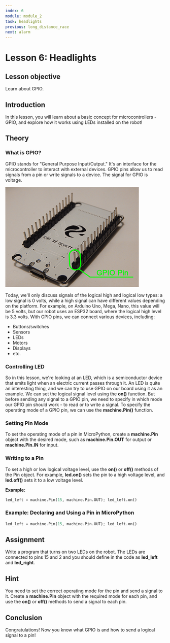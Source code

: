 ```yaml
---
index: 6
module: module_2
task: headlights
previous: long_distance_race
next: alarm
---
```


# Lesson 6: Headlights

## Lesson objective

Learn about GPIO.

## Introduction

In this lesson, you will learn about a basic concept for microcontrollers - GPIO, and explore how it works using LEDs installed on the robot!

## Theory

### What is GPIO?

GPIO stands for "General Purpose Input/Output." It's an interface for the microcontroller to interact with external devices. GPIO pins allow us to read signals from a pin or write signals to a device. The signal for GPIO is voltage.

![image](https://github.com/autolab-fi/line-robot-curriculum/blob/main/images/module_2/headlights_2.png?raw=True)

Today, we'll only discuss signals of the logical high and logical low types: a low signal is 0 volts, while a high signal can have different values depending on the platform. For example, on Arduino Uno, Mega, Nano, this value will be 5 volts, but our robot uses an ESP32 board, where the logical high level is 3.3 volts. With GPIO pins, we can connect various devices, including:

- Buttons/switches
- Sensors
- LEDs
- Motors
- Displays
- etc.

### Controlling LED

So in this lesson, we're looking at an LED, which is a semiconductor device that emits light when an electric current passes through it. An LED is quite an interesting thing, and we can try to use GPIO on our board using it as an example. We can set the logical signal level using the **on()** function. But before sending any signal to a GPIO pin, we need to specify in which mode our GPIO pin should work - to read or to write a signal. To specify the operating mode of a GPIO pin, we can use the **machine.Pin()** function.

### Setting Pin Mode

To set the operating mode of a pin in MicroPython, create a **machine.Pin** object with the desired mode, such as **machine.Pin.OUT** for output or **machine.Pin.IN** for input.

### Writing to a Pin

To set a high or low logical voltage level, use the **on()** or **off()** methods of the Pin object. For example, **led.on()** sets the pin to a high voltage level, and **led.off()** sets it to a low voltage level.

**Example:**

```python
led_left = machine.Pin(15, machine.Pin.OUT); led_left.on()
```

### Example: Declaring and Using a Pin in MicroPython

```python
led_left = machine.Pin(15, machine.Pin.OUT); led_left.on()
```

## Assignment

Write a program that turns on two LEDs on the robot. The LEDs are connected to pins 15 and 2 and you should define in the code as **led_left** and **led_right**.

## Hint

You need to set the correct operating mode for the pin and send a signal to it. Create a **machine.Pin** object with the required mode for each pin, and use the **on()** or **off()** methods to send a signal to each pin.

## Conclusion

Congratulations! Now you know what GPIO is and how to send a logical signal to a pin!
